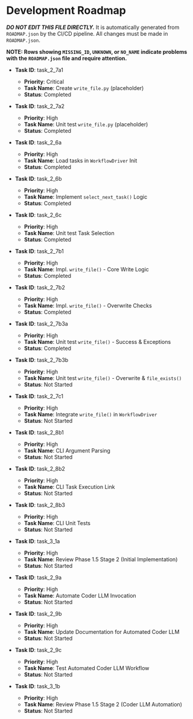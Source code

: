 # Development Roadmap

***DO NOT EDIT THIS FILE DIRECTLY.*** It is automatically generated from `ROADMAP.json` by the CI/CD pipeline. All changes must be made in `ROADMAP.json`.

**NOTE: Rows showing `MISSING_ID`, `UNKNOWN`, or `NO_NAME` indicate problems with the `ROADMAP.json` file and require attention.**

*   **Task ID**: task_2_7a1
    *   **Priority**: Critical
    *   **Task Name**: Create `write_file.py` (placeholder)
    *   **Status**: Completed

*   **Task ID**: task_2_7a2
    *   **Priority**: High
    *   **Task Name**: Unit test `write_file.py` (placeholder)
    *   **Status**: Completed

*   **Task ID**: task_2_6a
    *   **Priority**: High
    *   **Task Name**: Load tasks in `WorkflowDriver` Init
    *   **Status**: Completed

*   **Task ID**: task_2_6b
    *   **Priority**: High
    *   **Task Name**: Implement `select_next_task()` Logic
    *   **Status**: Completed

*   **Task ID**: task_2_6c
    *   **Priority**: High
    *   **Task Name**: Unit test Task Selection
    *   **Status**: Completed

*   **Task ID**: task_2_7b1
    *   **Priority**: High
    *   **Task Name**: Impl. `write_file()` - Core Write Logic
    *   **Status**: Completed

*   **Task ID**: task_2_7b2
    *   **Priority**: High
    *   **Task Name**: Impl. `write_file()` - Overwrite Checks
    *   **Status**: Completed

*   **Task ID**: task_2_7b3a
    *   **Priority**: High
    *   **Task Name**: Unit test `write_file()` - Success & Exceptions
    *   **Status**: Completed

*   **Task ID**: task_2_7b3b
    *   **Priority**: High
    *   **Task Name**: Unit test `write_file()` - Overwrite & `file_exists()`
    *   **Status**: Not Started

*   **Task ID**: task_2_7c1
    *   **Priority**: High
    *   **Task Name**: Integrate `write_file()` in `WorkflowDriver`
    *   **Status**: Not Started

*   **Task ID**: task_2_8b1
    *   **Priority**: High
    *   **Task Name**: CLI Argument Parsing
    *   **Status**: Not Started

*   **Task ID**: task_2_8b2
    *   **Priority**: High
    *   **Task Name**: CLI Task Execution Link
    *   **Status**: Not Started

*   **Task ID**: task_2_8b3
    *   **Priority**: High
    *   **Task Name**: CLI Unit Tests
    *   **Status**: Not Started

*   **Task ID**: task_3_1a
    *   **Priority**: High
    *   **Task Name**: Review Phase 1.5 Stage 2 (Initial Implementation)
    *   **Status**: Not Started

*   **Task ID**: task_2_9a
    *   **Priority**: High
    *   **Task Name**: Automate Coder LLM Invocation
    *   **Status**: Not Started

*   **Task ID**: task_2_9b
    *   **Priority**: High
    *   **Task Name**: Update Documentation for Automated Coder LLM
    *   **Status**: Not Started

*   **Task ID**: task_2_9c
    *   **Priority**: High
    *   **Task Name**: Test Automated Coder LLM Workflow
    *   **Status**: Not Started

*   **Task ID**: task_3_1b
    *   **Priority**: High
    *   **Task Name**: Review Phase 1.5 Stage 2 (Coder LLM Automation)
    *   **Status**: Not Started

